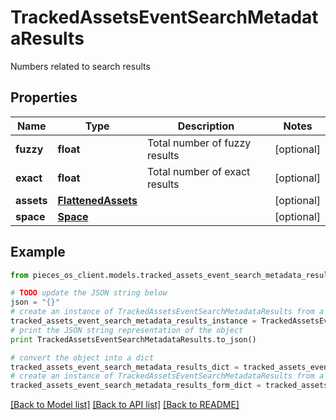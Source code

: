 # TrackedAssetsEventSearchMetadataResults

Numbers related to search results

## Properties
Name | Type | Description | Notes
------------ | ------------- | ------------- | -------------
**fuzzy** | **float** | Total number of fuzzy results | [optional] 
**exact** | **float** | Total number of exact results | [optional] 
**assets** | [**FlattenedAssets**](FlattenedAssets.md) |  | [optional] 
**space** | [**Space**](Space.md) |  | [optional] 

## Example

```python
from pieces_os_client.models.tracked_assets_event_search_metadata_results import TrackedAssetsEventSearchMetadataResults

# TODO update the JSON string below
json = "{}"
# create an instance of TrackedAssetsEventSearchMetadataResults from a JSON string
tracked_assets_event_search_metadata_results_instance = TrackedAssetsEventSearchMetadataResults.from_json(json)
# print the JSON string representation of the object
print TrackedAssetsEventSearchMetadataResults.to_json()

# convert the object into a dict
tracked_assets_event_search_metadata_results_dict = tracked_assets_event_search_metadata_results_instance.to_dict()
# create an instance of TrackedAssetsEventSearchMetadataResults from a dict
tracked_assets_event_search_metadata_results_form_dict = tracked_assets_event_search_metadata_results.from_dict(tracked_assets_event_search_metadata_results_dict)
```
[[Back to Model list]](../README.md#documentation-for-models) [[Back to API list]](../README.md#documentation-for-api-endpoints) [[Back to README]](../README.md)


